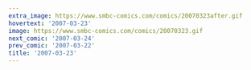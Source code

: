 ```yaml
---
extra_image: https://www.smbc-comics.com/comics/20070323after.gif
hovertext: '2007-03-23'
image: https://www.smbc-comics.com/comics/20070323.gif
next_comic: '2007-03-24'
prev_comic: '2007-03-22'
title: '2007-03-23'
---
```


